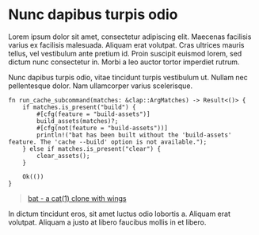 # Nunc dapibus turpis odio

Lorem ipsum dolor sit amet, consectetur adipiscing elit. Maecenas facilisis varius ex facilisis malesuada. Aliquam erat volutpat. Cras ultrices mauris tellus, vel vestibulum ante pretium id. Proin suscipit euismod lorem, sed dictum nunc consectetur in. Morbi a leo auctor tortor imperdiet rutrum.

Nunc dapibus turpis odio, vitae tincidunt turpis vestibulum ut. Nullam nec pellentesque dolor. Nam ullamcorper varius scelerisque. 
```
fn run_cache_subcommand(matches: &clap::ArgMatches) -> Result<()> {
    if matches.is_present("build") {
        #[cfg(feature = "build-assets")]
        build_assets(matches)?;
        #[cfg(not(feature = "build-assets"))]
        println!("bat has been built without the 'build-assets' feature. The 'cache --build' option is not available.");
    } else if matches.is_present("clear") {
        clear_assets();
    }

    Ok(())
}
```

> [bat - a cat(1) clone with wings](https://github.com/sharkdp/bat)

In dictum tincidunt eros, sit amet luctus odio lobortis a. Aliquam erat volutpat. Aliquam a justo at libero faucibus mollis in et libero.

